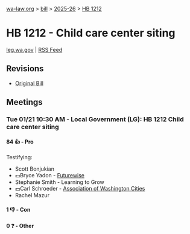 [wa-law.org](/) > [bill](/bill/) > [2025-26](/bill/2025-26/) > [HB 1212](/bill/2025-26/hb/1212/)

# HB 1212 - Child care center siting
[leg.wa.gov](https://app.leg.wa.gov/billsummary?BillNumber=1212&Year=2025&Initiative=false) | [RSS Feed](./rss.xml)

## Revisions
* [Original Bill](1/)

## Meetings
### Tue 01/21 10:30 AM - Local Government (LG): HB 1212 Child care center siting
#### 84 👍 - Pro
Testifying:
* Scott Bonjukian
* 💵Bryce Yadon - [Futurewise](/org/futurewise/)
* Stephanie Smith - Learning to Grow
* 💵Carl Schroeder - [Association of Washington Cities](/org/association_of_washington_cities/)
* Rachel Mazur

#### 1 👎 - Con

#### 0 ❓ - Other
